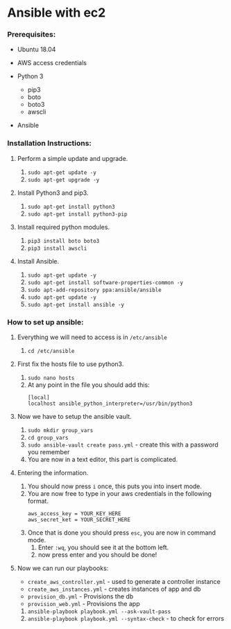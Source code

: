 # Ansible with ec2
### Prerequisites:
* Ubuntu 18.04


* AWS access credentials


* Python 3
  * pip3
  * boto
  * boto3
  * awscli
    

* Ansible


### Installation Instructions:  
1. Perform a simple update and upgrade.  
    1. `sudo apt-get update -y`
    2. `sudo apt-get upgrade -y`
    

2. Install Python3 and pip3.  
    1. `sudo apt-get install python3`
    2. `sudo apt-get install python3-pip`
    

3. Install required python modules.
    1. `pip3 install boto boto3`
    2. `pip3 install awscli`
    

4. Install Ansible.
   1. `sudo apt-get update -y`
   2. `sudo apt-get install software-properties-common -y`
   3. `sudo apt-add-repository ppa:ansible/ansible`
   4. `sudo apt-get update -y`
   5. `sudo apt-get install ansible -y`
    

### How to set up ansible:
1. Everything we will need to access is in `/etc/ansible`
    1. `cd /etc/ansible`


2. First fix the hosts file to use python3.
    1. `sudo nano hosts`
    2. At any point in the file you should add this: 
       ```
       [local]
       localhost ansible_python_interpreter=/usr/bin/python3
       ```
    

3. Now we have to setup the ansible vault.
    1. `sudo mkdir group_vars`
    2. `cd group_vars`
    3. `sudo ansible-vault create pass.yml` - create this with a password you remember
    4. You are now in a text editor, this part is complicated.
    

4. Entering the information.
    1. You should now press `i` once, this puts you into insert mode.
    2. You are now free to type in your aws credentials in the following format.
        ```
        aws_access_key = YOUR_KEY_HERE
        aws_secret_ket = YOUR_SECRET_HERE
        ```
    3. Once that is done you should press `esc`, you are now in command mode.
        1. Enter `:wq`, you should see it at the bottom left.
        2. now press enter and you should be done!


5. Now we can run our playbooks:
    * `create_aws_controller.yml` - used to generate a controller instance
    * `create_aws_instances.yml` - creates instances of app and db
    * `provision_db.yml` - Provisions the db
    * `provision_web.yml` - Provisions the app
    1. `ansible-playbook playbook.yml --ask-vault-pass`
    2. `ansible-playbook playbook.yml --syntax-check` - to check for errors